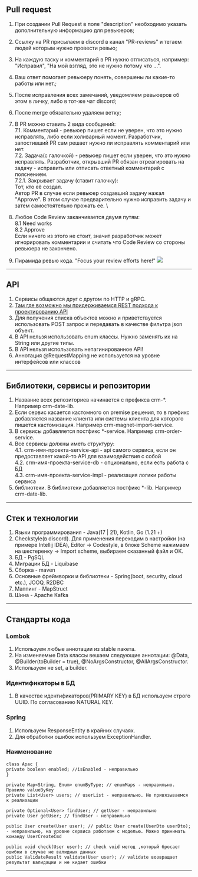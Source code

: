 ## Pull request

1. При создании Pull Request в поле "description" необходимо указать дополнительную информацию для ревьюеров; 
2. Ссылку на PR присылаем в discord в канал "PR-reviews" и тегаем людей которым нужно провести ревью; 
3. На каждую таску и комментарий в PR нужно отписаться, например: "Исправил", "На мой взгляд, это не нужно потому что ...".
4. Ваш ответ помогает ревьюеру понять, совершены ли какие-то работы или нет.; 
5. После исправления всех замечаний, уведомляем ревьюеров об этом в личку, либо в тот-же чат discord; 
6. После merge обязательно удаляем ветку; 
7. В PR можно ставить 2 вида сообщений: \
7.1. Комментарий - ревьюер пишет если не уверен, что это нужно исправлять, либо если холиварный момент.
Разработчик, запостивший PR сам решает нужно ли исправлять комментарий или нет. \
7.2. Задача(с галочкой) - ревьюер пишет если уверен, что это нужно исправлять. 
Разработчик, открывший PR обязан отреагировать на задачу - исправить или отписать ответный комментарий с пояснением.\
7.2.1. Закрывает задачу (ставит галочку): \
Тот, кто её создал. \
Автор PR в случае если ревьюер создавший задачу нажал "Approve". 
В этом случае предварительно нужно исправить задачу и затем самостоятельно прожать ее. \

8. Любое Code Review заканчивается двумя путям: \
8.1 Need works \
8.2 Approve \
Если ничего из этого не стоит, значит разработчик может игнорировать комментарии и считать что Code Review со стороны ревьюера не закончено. 
9. Пирамида ревью кода. "Focus your review efforts
   here!" ![](https://www.morling.dev/images/code_review_pyramid.svg )
***
## API

1. Сервисы общаются друг с другом по HTTP и gRPC.
2. [Там где возможно мы придерживаемся REST подхода к проектированию API](https://docs.microsoft.com/ru-ru/azure/architecture/best-practices/api-design)
3. Для получения списка объектов можно и приветствуется использовать POST запрос и передавать в качестве фильтра json объект.
4. В API нельзя использовать enum классы. Нужно заменять их на String или другие типы.
5. В API нельзя использовать непагинированное API!
6. Аннотация @RequestMapping не используется на уровне интерфейсов или классов

***
## Библиотеки, сервисы и репозитории

1. Название всех репозиториев начинается с префикса crm-*. Например crm-date-lib.
2. Если сервис касается кастомного on premise решения, то в префикс добавляется название клиента или системы клиента 
для которого пишется кастомизация. Например crm-magnet-import-service.
3. В сервисы добавляется постфикс *-service. Например crm-order-service.
4. Все сервисы должны иметь структуру: \
4.1. crm-имя-проекта-service-api - api самого сервиса, если он предоставляет какой-то API для взаимодействия с собой \
4.2. crm-имя-проекта-service-db - опционально, если есть работа с БД \
4.3. crm-имя-проекта-service-impl - реализация логики работы сервиса 
5. библиотеки. В библиотеки добавляется постфикс *-lib. Например crm-date-lib.

***
## Стек и технологии
1. Языки программирования - Java(17 | 21), Kotlin, Go (1.21 +)
2. Checkstyle(в discord). Для применения переходим в настройки (на примере Intellij IDEA), Editor -> Codestyle, 
в блоке Scheme нажимаем на шестеренку -> Import scheme, выбираем сказанный файл и OK.
3. БД - PgSQL
4. Миграции БД - Liquibase
5. Сборка - maven
6. Основные фреймворки и библиотеки - Spring(boot, security, cloud etc.), JOOQ, R2DBC
7. Маппинг - MapStruct
8. Шина - Apache Kafka
***

## Стандарты кода

### Lombok

1. Используем любые аннотации из stable пакета.
2. На изменяемые Data классы вешаем следующие аннотации: @Data, @Builder(toBuilder = true), @NoArgsConstructor, @AllArgsConstructor. 
3. Используем не set, а builder.

### Идентификаторы в БД

1. В качестве идентификаторов(PRIMARY KEY) в БД используем строго UUID. По согласованию NATURAL KEY.

###  Spring

1. Используем ResponseEntity в крайних случаях.
2. Для обработки ошибок используем ExceptionHandler.

### Наименование 

```
class Apac {
private boolean enabled; //isEnabled - неправильно
}
```
```
private Map<String, Enum> enumByType; // enumMaps - неправильно. Правило valueByKey
private List<User> users; // userList - неправильно. Не привязываемся к реализации
```
```
private Optional<User> findUser; // getUser - неправильно
private User getUser; // findUser - неправильно
```
```
public User create(User user); // public User create(UserDto userDto); - неправильно, на уровне сервиса работаем с моделью. Можно принимать команду UserCreateCmd
```
```
public void check(User user); // check void метод ,который бросает ошибки в случае не валидных данных 
public ValidateResult validate(User user); // validate возвращает результат валидации и не кидает ошибки
```
***
